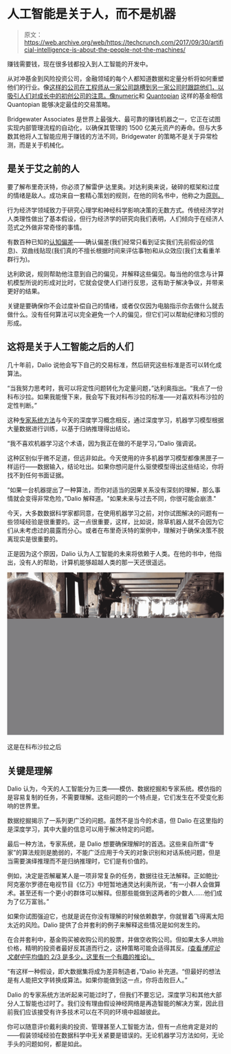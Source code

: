 # 人工智能是关于人，而不是机器 

> 原文：<https://web.archive.org/web/https://techcrunch.com/2017/09/30/artificial-intelligence-is-about-the-people-not-the-machines/>

赚钱需要钱，现在很多钱都投入到人工智能的开发中。

从对冲基金到风险投资公司，金融领域的每个人都知道数据和定量分析将如何重塑他们的行业。像[这样的公司在工程师从一家公司跳槽到另一家公司时跟踪他们，以吸引人们对成长中的初创公司的注意。像](https://web.archive.org/web/20230205193648/http://www.signalfire.com/)[numeric](https://web.archive.org/web/20230205193648/https://numer.ai/)和 [Quantopian](https://web.archive.org/web/20230205193648/https://www.quantopian.com/) 这样的基金相信 Quantopian 能够决定最佳的交易策略。

Bridgewater Associates 是世界上最强大、最可靠的赚钱机器之一，它正在试图实现内部管理流程的自动化，以确保其管理的 1500 亿美元资产的寿命。但与大多数其他将人工智能应用于赚钱的方法不同，Bridgewater 的策略不是关于异常检测，而是关于机械化。

## 是关于艾之前的人

要了解布里奇沃特，你必须了解雷伊·达里奥。对达利奥来说，破碎的框架和过度的情绪是敌人。成功来自一套精心策划的规则，在他的同名书中，他称之为[原则。](https://web.archive.org/web/20230205193648/https://www.principles.com/)

行为经济学领域致力于研究心理学和神经科学影响决策的无数方式。传统经济学对人类理性做出了基本假设，但行为经济学的研究向我们表明，人们倾向于在经济人范式之外做非常奇怪的事情。

有数百种已知的[认知偏差](https://web.archive.org/web/20230205193648/https://en.wikipedia.org/wiki/List_of_cognitive_biases)——确认偏差(我们经常只看到证实我们先前假设的信息)、双曲线贴现(我们真的不擅长根据时间来评估事物)和从众效应(我们太看重羊群行为)。

达利欧说，规则帮助他注意到自己的偏见，并解释这些偏见。每当他的信念与计算机模型所说的形成对比时，它就会促使人们进行反思，这有助于解决争议，并带来更好的结果。

关键是要确保你不会过度补偿自己的情绪，或者仅仅因为电脑指示你去做什么就去做什么。没有任何算法可以完全避免一个人的偏见，但它们可以帮助纪律和习惯的形成。

## 这将是关于人工智能之后的人们

几十年前，Dalio 说他会写下自己的交易标准，然后研究这些标准是否可以转化成算法。

“当我努力思考时，我可以将定性问题转化为定量问题，”达利奥指出。“我点了一份科布沙拉。如果我能慢下来，我会写下我对科布沙拉的标准——对喜欢科布沙拉的定性判断。”

这种[专家系统方法](https://web.archive.org/web/20230205193648/https://hbr.org/1988/03/putting-expert-systems-to-work)与今天的深度学习概念相反，通过深度学习，机器学习模型根据大量数据进行训练，以基于归纳推理得出结论。

“我不喜欢机器学习这个术语，因为我正在做的不是学习，”Dalio 强调说。

这种区别似乎微不足道，但远非如此。今天使用的许多机器学习模型都像黑匣子一样运行——数据输入，结论吐出。如果你想问是什么驱使模型得出这些结论，你将找不到任何书面证据。

“如果一台机器提出了一种算法，而你对适当的因果关系没有深刻的理解，那么事情就会变得非常危险，”Dalio 解释道。"如果未来与过去不同，你很可能会崩溃."

今天，大多数数据科学家都同意，在使用机器学习之前，对你试图解决的问题有一些领域经验是很重要的。这一点很重要，这样，比如说，除草机器人就不会因为它们从未考虑过的晨露而分心。或者在布里奇沃特的案例中，理解对于确保决策不脱离现实是很重要的。

正是因为这个原因，Dalio 认为人工智能的未来将依赖于人类。在他的书中，他指出，没有人的帮助，计算机能够超越人类的那一天还很遥远。

[![](img/032cf21c90a9132a2f68f00ff936e37f.png)](https://web.archive.org/web/20230205193648/https://techcrunch.com/2017/09/30/artificial-intelligence-is-about-the-people-not-the-machines/john_ray-2/)

这是在科布沙拉之后

## 关键是理解

Dalio 认为，今天的人工智能分为三类——模仿、数据挖掘和专家系统。模仿指的是容易复制的任务，不需要理解。这些问题的一个特点是，它们发生在不受变化影响的世界里。

数据挖掘揭示了一系列更广泛的问题。虽然不是当今的术语，但 Dalio 在这里指的是深度学习，其中大量的信息可以用于解决特定的问题。

最后一种方法，专家系统，是 Dalio 想要确保理解时的首选。这些来自所谓“专家”的算法规则是脆弱的，不能广泛应用于今天的对象识别和对话系统问题，但是当需要演绎推理而不是归纳推理时，它们是有价值的。

例如，决定是否解雇某人是一项非常复杂的任务，数据往往无法解释。正如鲍比·阿克塞尔罗德在电视节目《亿万》中短暂地通灵达利奥所说，“有一小群人会做算术。甚至还有一个更小的群体可以解释。但那些能做到这两者的少数人……他们成为了亿万富翁。”

如果你试图强迫它，也就是说在你没有理解的时候依赖数学，你就冒着飞得离太阳太近的风险。Dalio 提供了合并套利的例子来解释这些情况是如何发生的。

在合并套利中，基金购买被收购公司的股票，并做空收购公司。但如果太多人哄抬价格，精明的投资者最好反其道而行之，这种策略可能会适得其反。[(查看*博弈论文献中*平均值的 2/3 是多少，这里有一个有趣的推论)。](https://web.archive.org/web/20230205193648/https://theincidentaleconomist.com/wordpress/analysis-of-whats-23-of-the-average/)

“有这样一种假设，即大数据集将成为差异制造者，”Dalio 补充道。“但最好的想法是有人能把文字转换成算法。如果你能做到这一点，你将击败巨人。”

Dalio 的专家系统方法听起来可能过时了，但我们不要忘记，深度学习和其他大部分人工智能也过时了。我们没有理由假设神经网络是再造智能的解决方案，因此目前我们应该接受有许多技术可以在不同的环境中超越彼此。

你可以随意评价戴利奥的投资、管理甚至人工智能方法，但有一点他肯定是对的——假装领域经验在数据科学中无关紧要是错误的。无论机器学习方法如何，无论手头的问题如何，都是如此。